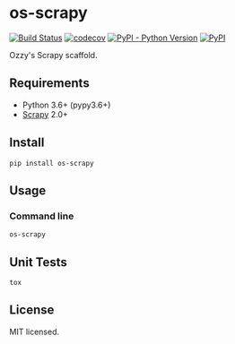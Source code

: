 # os-scrapy

[![Build Status](https://www.travis-ci.org/cfhamlet/os-scrapy.svg?branch=master)](https://www.travis-ci.org/cfhamlet/os-scrapy)
[![codecov](https://codecov.io/gh/cfhamlet/os-scrapy/branch/master/graph/badge.svg)](https://codecov.io/gh/cfhamlet/os-scrapy)
[![PyPI - Python Version](https://img.shields.io/pypi/pyversions/os-scrapy.svg)](https://pypi.python.org/pypi/os-scrapy)
[![PyPI](https://img.shields.io/pypi/v/os-scrapy.svg)](https://pypi.python.org/pypi/os-scrapy)


Ozzy's Scrapy scaffold.

## Requirements

* Python 3.6+ (pypy3.6+)
* [Scrapy](https://github.com/scrapy/scrapy) 2.0+

## Install 

```
pip install os-scrapy
```

## Usage

### Command line

```
os-scrapy
```

## Unit Tests

```
tox
```

## License

MIT licensed.